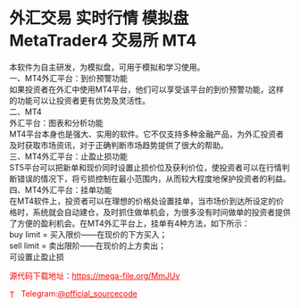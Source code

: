 # 外汇交易 实时行情 模拟盘 MetaTrader4 交易所 MT4

本软件为自主研发，为模拟盘，可用于模拟和学习使用。<br>一、MT4外汇平台：到价预警功能<br>如果投资者在外汇中使用MT4平台，他们可以享受该平台的到价预警功能，这样的功能可以让投资者更有优势及灵活性。<br>二、MT4<br>外汇平台：图表和分析功能<br>MT4平台本身也是强大、实用的软件。它不仅支持多种金融产品，为外汇投资者及时获取市场资讯，对于正确判断市场趋势提供了很大的帮助。<br>三、MT4外汇平台：止盈止损功能<br>ST5平台可以把新单和现价同时设置止损价位及获利价位，使投资者可以在行情判断错误的情况下，将亏损控制在最小范围内，从而较大程度地保护投资者的利益。<br>四、MT4外汇平台：挂单功能<br>在MT4软件上，投资者可以在理想的价格处设置挂单，当市场价到达所设定的价格时，系统就会自动建仓，及时抓住做单机会，为很多没有时间做单的投资者提供了方便的盈利机会。在MT4外汇平台上，挂单有4种方法，如下所示：<br>buy limit = 买入限价——在现价的下方买入；<br>sell limit = 卖出限阶——在现价的上方卖出；<br>可设置止盈止损<br>


<p style="color: red;">源代码下载地址：<a href="https://mega-file.org/MmJUv" style="color: red;">https://mega-file.org/MmJUv</a></p><p style="color: red;"><img src="https://cdn-icons-png.flaticon.com/512/2111/2111646.png" alt="Telegram Icon" style="width: 16px; vertical-align: middle; margin-right: 5px;">Telegram:<a href="https://t.me/official_sourcecode" style="color: red;">@official_sourcecode</a></p>